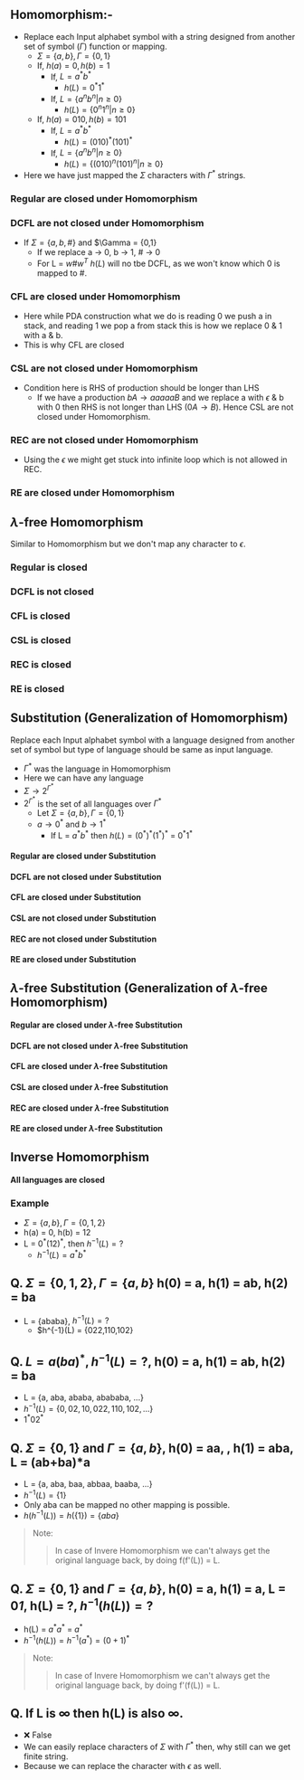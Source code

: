 ## Homomorphism:-
- Replace each Input alphabet symbol with a string designed from another set of symbol ($\Gamma$) function or mapping.
  - $\Sigma = \{a,b\}, \Gamma = \{0,1\}$
  - If, $h(a) = 0, h(b) = 1$
    - If, $L = a^*b^*$
      - $h(L) = 0^*1^*$
    - If, $L = \{a^nb^n | n \geq 0\}$
      - $h(L) = \{0^n1^n | n \geq 0\}$
  - If, $h(a) = 010, h(b) = 101$
    - If, $L = a^*b^*$
      - $h(L) = (010)^*(101)^*$
    - If, $L = \{a^nb^n | n \geq 0\}$
      - $h(L) = \{(010)^n(101)^n | n \geq 0\}$
- Here we have just mapped the $\Sigma$ characters with $\Gamma^*$ strings.

### Regular are closed under Homomorphism
### DCFL are not closed under Homomorphism

- If $\Sigma = \{a,b,\#\}$ and $\Gamma = \{0,1\}
  - If we replace a $\rightarrow$ 0, b $\rightarrow$ 1, # $\rightarrow$ 0
  - For L = $w\#w^T$ $h(L)$ will no tbe DCFL, as we won't know which 0 is mapped to #.

### CFL are closed under Homomorphism

- Here while PDA construction what we do is reading 0 we push a in stack, and reading 1 we pop a from stack this is how we replace 0 & 1 with a & b.
- This is why CFL are closed

### CSL are not closed under Homomorphism

- Condition here is RHS of production should be longer than LHS
  - If we have a production $bA \rightarrow aaaaaB$ and we replace a with $\epsilon$  & b with 0 then RHS is not longer than LHS ($0A \rightarrow B$). Hence CSL are not closed under Homomorphism.
### REC are not closed under Homomorphism

- Using the $\epsilon$ we might get stuck into infinite loop which is not allowed in REC. 
### RE are closed under Homomorphism

## $\lambda$-free Homomorphism

Similar to Homomorphism but we don't map any character to $\epsilon$.
### Regular is closed
### DCFL is not closed
### CFL is closed
### CSL is closed
### REC is closed
### RE is closed

## Substitution (Generalization of Homomorphism)
Replace each Input alphabet symbol with a language designed from another set of symbol but type of language should be same as input language.
- $\Gamma^*$ was the language in Homomorphism
- Here we can have any language 
- $\Sigma \rightarrow 2^{\Gamma^*}$
- $2^{\Gamma^*}$ is the set of all languages over $\Gamma^*$
  - Let $\Sigma = \{a,b\}, \Gamma = \{0,1\}$
  - $a \rightarrow 0^*$ and $b \rightarrow 1^*$
    - If L = $a^*b^*$ then $h(L) = (0^*)^*(1^*)^*$ = $0^*1^*$

#### Regular are closed under Substitution
#### DCFL are not closed under Substitution
#### CFL are closed under Substitution
#### CSL are not closed under Substitution
#### REC are not closed under Substitution
#### RE are closed under Substitution

## $\lambda$-free Substitution (Generalization of $\lambda$-free Homomorphism)
#### Regular are closed under $\lambda$-free Substitution
#### DCFL are not closed under $\lambda$-free Substitution
#### CFL are closed under $\lambda$-free Substitution
#### CSL are closed under $\lambda$-free Substitution
#### REC are closed under $\lambda$-free Substitution
#### RE are closed under $\lambda$-free Substitution

## Inverse Homomorphism
#### All languages are closed

### Example
- $\Sigma = \{a,b\}, \Gamma = \{0,1,2\}$
- h(a) = 0, h(b) = 12
- L = $0^*(12)^*$, then $h^{-1}(L) = ?$
  - $h^{-1}(L) = a^*b^*$

## Q. $\Sigma = \{0,1,2\}, \Gamma = \{a,b\}$ h(0) = a, h(1) = ab, h(2) = ba
- L = {ababa}, $h^{-1}(L) = ?$
  - $h^{-1}(L) = {022,110,102}

## Q. $L = a(ba)^*, h^{-1}(L) = ?$, h(0) = a, h(1) = ab, h(2) = ba
- L = {a, aba, ababa, abababa, ...}
- $h^{-1}(L) = \{0, 02, 10, 022, 110, 102, ...\}$
- $1^*02^*$

## Q. $\Sigma = \{0,1\}$ and $\Gamma = \{a,b\}$, h(0) = aa, , h(1) = aba, L = (ab+ba)*a
- L = {a, aba, baa, abbaa, baaba, ...}
- $h^{-1}(L) = \{1\}$
- Only aba can be mapped no other mapping is possible.
- $h(h^{-1}(L)) = h(\{1\}) = \{aba\}$

> Note:
>> In case of Invere Homomorphism we can't always get the original language back, by doing f(f'(L)) = L.

## Q. $\Sigma = \{0,1\}$ and $\Gamma = \{a,b\}$, h(0) = a, h(1) = a, L = 0*1*, h(L) = ?, $h^{-1}(h(L)) = ?$
- h(L) = $a^*a^*$ = $a^*$
- $h^{-1}(h(L)) = h^{-1}(a^*) = (0+1)^*$

> Note:
>> In case of Invere Homomorphism we can't always get the original language back, by doing f'(f(L)) = L.

## Q. If L is $\infty$ then h(L) is also $\infty$.
- ❌ False
- We can easily replace characters of $\Sigma$ with $\Gamma^*$ then, why still can we get finite string.
- Because we can replace the character with $\epsilon$ as well.